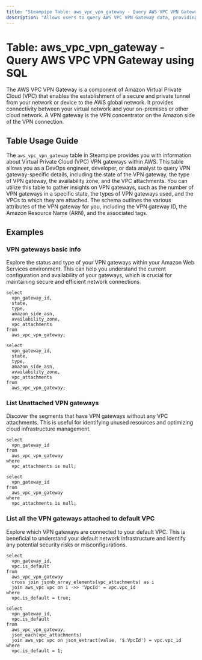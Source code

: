 ```yaml
---
title: "Steampipe Table: aws_vpc_vpn_gateway - Query AWS VPC VPN Gateway using SQL"
description: "Allows users to query AWS VPC VPN Gateway data, providing details about Virtual Private Cloud (VPC) VPN gateways in an AWS account."
---
```


# Table: aws_vpc_vpn_gateway - Query AWS VPC VPN Gateway using SQL

The AWS VPC VPN Gateway is a component of Amazon Virtual Private Cloud (VPC) that enables the establishment of a secure and private tunnel from your network or device to the AWS global network. It provides connectivity between your virtual network and your on-premises or other cloud network. A VPN gateway is the VPN concentrator on the Amazon side of the VPN connection.

## Table Usage Guide

The `aws_vpc_vpn_gateway` table in Steampipe provides you with information about Virtual Private Cloud (VPC) VPN gateways within AWS. This table allows you as a DevOps engineer, developer, or data analyst to query VPN gateway-specific details, including the state of the VPN gateway, the type of VPN gateway, the availability zone, and the VPC attachments. You can utilize this table to gather insights on VPN gateways, such as the number of VPN gateways in a specific state, the types of VPN gateways used, and the VPCs to which they are attached. The schema outlines the various attributes of the VPN gateway for you, including the VPN gateway ID, the Amazon Resource Name (ARN), and the associated tags.

## Examples

### VPN gateways basic info
Explore the status and type of your VPN gateways within your Amazon Web Services environment. This can help you understand the current configuration and availability of your gateways, which is crucial for maintaining secure and efficient network connections.

```sql+postgres
select
  vpn_gateway_id,
  state,
  type,
  amazon_side_asn,
  availability_zone,
  vpc_attachments
from
  aws_vpc_vpn_gateway;
```

```sql+sqlite
select
  vpn_gateway_id,
  state,
  type,
  amazon_side_asn,
  availability_zone,
  vpc_attachments
from
  aws_vpc_vpn_gateway;
```


### List Unattached VPN gateways
Discover the segments that have VPN gateways without any VPC attachments. This is useful for identifying unused resources and optimizing cloud infrastructure management.

```sql+postgres
select
  vpn_gateway_id
from
  aws_vpc_vpn_gateway
where
  vpc_attachments is null;
```

```sql+sqlite
select
  vpn_gateway_id
from
  aws_vpc_vpn_gateway
where
  vpc_attachments is null;
```


### List all the VPN gateways attached to default VPC
Explore which VPN gateways are connected to your default VPC. This is beneficial to understand your default network infrastructure and identify any potential security risks or misconfigurations.

```sql+postgres
select
  vpn_gateway_id,
  vpc.is_default
from
  aws_vpc_vpn_gateway
  cross join jsonb_array_elements(vpc_attachments) as i
  join aws_vpc vpc on i ->> 'VpcId' = vpc.vpc_id
where
  vpc.is_default = true;
```

```sql+sqlite
select
  vpn_gateway_id,
  vpc.is_default
from
  aws_vpc_vpn_gateway,
  json_each(vpc_attachments)
  join aws_vpc vpc on json_extract(value, '$.VpcId') = vpc.vpc_id
where
  vpc.is_default = 1;
```